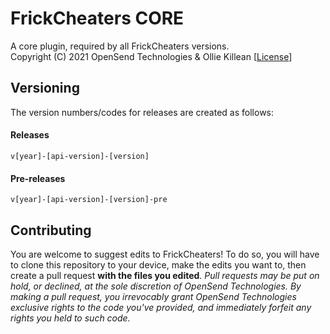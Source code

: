 # FrickCheaters CORE
A core plugin, required by all FrickCheaters versions.    
Copyright (C) 2021  OpenSend Technologies & Ollie Killean  [[License](https://github.com/FrickCheaters/CORE/blob/master/LICENSE)]

## Versioning
The version numbers/codes for releases are created as follows:
#### Releases
```
v[year]-[api-version]-[version]
```
#### Pre-releases
```
v[year]-[api-version]-[version]-pre
```

## Contributing
You are welcome to suggest edits to FrickCheaters! To do so, you will have to clone this repository to your device, make the edits you want to, then create a pull request **with the files you edited**. _Pull requests may be put on hold, or declined, at the sole discretion of OpenSend Technologies. By making a pull request, you irrevocably grant OpenSend Technologies exclusive rights to the code you've provided, and immediately forfeit any rights you held to such code._
